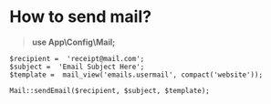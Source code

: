 
# How to send mail?

> **use App\Config\Mail;**

    $recipient =  'receipt@mail.com';
    $subject =  'Email Subject Here';
    $template =  mail_view('emails.usermail', compact('website'));
        
    Mail::sendEmail($recipient, $subject, $template);
